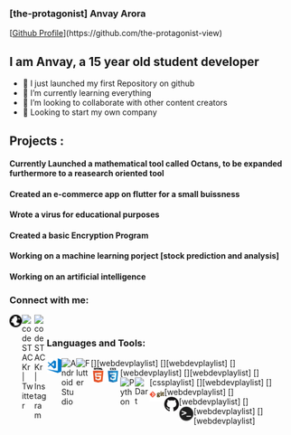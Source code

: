 ### [the-protagonist] Anvay Arora 

[[Github Profile]("https://raw.githubusercontent.com/iconic/open-iconic/master/svg/globe.svg")](https://github.com/the-protagonist-view)

## I am Anvay, a 15 year old student developer

- 🔭 I just launched my first Repository on github
- 🌱 I’m currently learning everything 
- 👯 I’m looking to collaborate with other content creators
- 🥅 Looking to start my own company 

## Projects :

#### Currently Launched a mathematical tool called Octans, to be expanded furthermore to a reasearch oriented tool
#### Created an e-commerce app on flutter for a small buissness
#### Wrote a virus for educational purposes
#### Created a basic Encryption Program
#### Working on a machine learning porject [stock prediction and analysis]
#### Working on an artificial intelligence

### Connect with me:

[<img align="left" alt="codeSTACKr.com" width="22px" src="https://raw.githubusercontent.com/iconic/open-iconic/master/svg/globe.svg" />][website]
[<img align="left" alt="codeSTACKr | Twitter" width="22px" src="https://cdn.jsdelivr.net/npm/simple-icons@v3/icons/twitter.svg" />][twitter]
[<img align="left" alt="codeSTACKr | Instagram" width="22px" src="https://cdn.jsdelivr.net/npm/simple-icons@v3/icons/instagram.svg" />][instagram]

<br />

### Languages and Tools:

[<img align="left" alt="Visual Studio Code" width="26px" src="https://raw.githubusercontent.com/github/explore/80688e429a7d4ef2fca1e82350fe8e3517d3494d/topics/visual-studio-code/visual-studio-code.png" />][webdevplaylist]
[<img align="left" alt="Android Studio" width="26px" src="https://banner2.cleanpng.com/20180615/hw/kisspng-android-studio-integrated-development-environment-build-ios-database-apps-with-swift-and-sqlite-5b2462d7835791.917063311529111255538.jpg" />][webdevplaylist]
[<img align="left" alt="Flutter" width="26px" src="https://cdn.worldvectorlogo.com/logos/flutter-logo.svg" />][webdevplaylist]
[<img align="left" alt="HTML5" width="26px" src="https://raw.githubusercontent.com/github/explore/80688e429a7d4ef2fca1e82350fe8e3517d3494d/topics/html/html.png" />][webdevplaylist]
[<img align="left" alt="CSS3" width="26px" src="https://raw.githubusercontent.com/github/explore/80688e429a7d4ef2fca1e82350fe8e3517d3494d/topics/css/css.png" />][cssplaylist]
[<img align="left" alt="Python" width="26px" src="https://www.google.com/url?sa=i&url=https%3A%2F%2Fwww.pinterest.com%2Fpin%2F459648705704077871%2F&psig=AOvVaw336G2oGHsxp4eT_6jyJQ5p&ust=1610605007673000&source=images&cd=vfe&ved=0CAIQjRxqFwoTCJilg6-hmO4CFQAAAAAdAAAAABAD" />][webdevplaylist]
[<img align="left" alt="Dart" width="26px" src="https://image.pngaaa.com/400/23400-middle.png" />][webdevplaylist]
[<img align="left" alt="Git" width="26px" src="https://raw.githubusercontent.com/github/explore/80688e429a7d4ef2fca1e82350fe8e3517d3494d/topics/git/git.png" />][webdevplaylist]
[<img align="left" alt="GitHub" width="26px" src="https://raw.githubusercontent.com/github/explore/78df643247d429f6cc873026c0622819ad797942/topics/github/github.png" />][webdevplaylist]
[<img align="left" alt="Terminal" width="26px" src="https://raw.githubusercontent.com/github/explore/80688e429a7d4ef2fca1e82350fe8e3517d3494d/topics/terminal/terminal.png" />][webdevplaylist]

<br />
<br />


</details>

[website]: https://github.com/the-protagonist-view
[twitter]: https://twitter.com/anvay_arora
[instagram]: https://www.instagram.com/anvay.arora05/
